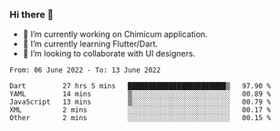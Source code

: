 ### Hi there 👋

<!--
**devcat37/devcat37** is a ✨ _special_ ✨ repository because its `README.md` (this file) appears on your GitHub profile.-->


- 🔭 I’m currently working on Chimicum application.
- 🌱 I’m currently learning Flutter/Dart.
- 👯 I’m looking to collaborate with UI designers.
<!-- - 🤔 I’m looking for help with ... -->

<!--START_SECTION:waka-->

```text
From: 06 June 2022 - To: 13 June 2022

Dart         27 hrs 5 mins   ████████████████████████▒   97.90 %
YAML         14 mins         ▒░░░░░░░░░░░░░░░░░░░░░░░░   00.89 %
JavaScript   13 mins         ▒░░░░░░░░░░░░░░░░░░░░░░░░   00.79 %
XML          2 mins          ░░░░░░░░░░░░░░░░░░░░░░░░░   00.17 %
Other        2 mins          ░░░░░░░░░░░░░░░░░░░░░░░░░   00.15 %
```

<!--END_SECTION:waka-->
